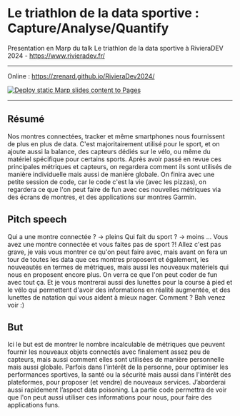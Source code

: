 # Le triathlon de la data sportive : Capture/Analyse/Quantify

Presentation en Marp du talk Le triathlon de la data sportive à RivieraDEV 2024 - https://www.rivieradev.fr/

---
Online : https://zrenard.github.io/RivieraDev2024/

[![Deploy static Marp slides content to Pages](https://github.com/zRenard/RivieraDev2024/actions/workflows/marp-build.yml/badge.svg)](https://github.com/zRenard/RivieraDev2024/actions/workflows/marp-build.yml)

---

## Résumé

Nos montres connectées, tracker et même smartphones nous fournissent de plus en plus de data. C'est majoritairement utilisé pour le sport, et on ajoute aussi la balance, des capteurs dédiés sur le vélo, ou même du matériel spécifique pour certains sports. Après avoir passé en revue ces principales métriques et capteurs, on regardera comment ils sont utilisés de manière individuelle mais aussi de manière globale. On finira avec une petite session de code, car le code c'est la vie (avec les pizzas), on regardera ce que l'on peut faire de fun avec ces nouvelles métriques via des écrans de montres, et des applications sur montres Garmin.
 
## Pitch speech
Qui a une montre connectée ? -> pleins
Qui fait du sport ? -> moins …
Vous avez une montre connectée et vous faites pas de sport ?! 
Allez c'est pas grave, je vais vous montrer ce qu'on peut faire avec, mais avant on fera un tour de toutes les data que ces montres proposent et également, les nouveautés en termes de métriques, mais aussi les nouveaux matériels qui nous en proposent encore plus. On verra ce que l'on peut coder de fun avec tout ça. Et je vous montrerai aussi des lunettes pour la course à pied et le vélo qui permettent d'avoir des informations en réalité augmentée, et des lunettes de natation qui vous aident à mieux nager. Comment ? Bah venez voir :)
 
## But
Ici le but est de montrer le nombre incalculable de métriques que peuvent fournir les nouveaux objets connectés avec finalement assez peu de capteurs, mais aussi comment elles sont utilisées de manière personnelle mais aussi globale. Parfois dans l'intérêt de la personne, pour optimiser les performances sportives, la santé ou la sécurité mais aussi dans l'intérêt des plateformes, pour proposer (et vendre) de nouveaux services. J’aborderai aussi rapidement l’aspect data poisoning.
La partie code permettra de voir que l'on peut aussi utiliser ces informations pour nous, pour faire des applications funs.
